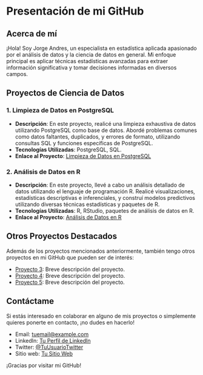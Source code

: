 # Presentación de mi GitHub

## Acerca de mí
¡Hola! Soy Jorge Andres, un especialista en estadística aplicada apasionado por el análisis de datos y la ciencia de datos en general. Mi enfoque principal es aplicar técnicas estadísticas avanzadas para extraer información significativa y tomar decisiones informadas en diversos campos.

## Proyectos de Ciencia de Datos

### 1. Limpieza de Datos en PostgreSQL
- **Descripción**: En este proyecto, realicé una limpieza exhaustiva de datos utilizando PostgreSQL como base de datos. Abordé problemas comunes como datos faltantes, duplicados, y errores de formato, utilizando consultas SQL y funciones específicas de PostgreSQL.
- **Tecnologías Utilizadas**: PostgreSQL, SQL.
- **Enlace al Proyecto**: [Limpieza de Datos en PostgreSQL](enlace-al-proyecto)

### 2. Análisis de Datos en R
- **Descripción**: En este proyecto, llevé a cabo un análisis detallado de datos utilizando el lenguaje de programación R. Realicé visualizaciones, estadísticas descriptivas e inferenciales, y construí modelos predictivos utilizando diversas técnicas estadísticas y paquetes de R.
- **Tecnologías Utilizadas**: R, RStudio, paquetes de análisis de datos en R.
- **Enlace al Proyecto**: [Análisis de Datos en R](enlace-al-proyecto)

## Otros Proyectos Destacados
Además de los proyectos mencionados anteriormente, también tengo otros proyectos en mi GitHub que pueden ser de interés:

- [Proyecto 3](enlace-al-proyecto): Breve descripción del proyecto.
- [Proyecto 4](enlace-al-proyecto): Breve descripción del proyecto.
- [Proyecto 5](enlace-al-proyecto): Breve descripción del proyecto.

## Contáctame
Si estás interesado en colaborar en alguno de mis proyectos o simplemente quieres ponerte en contacto, ¡no dudes en hacerlo!

- Email: [tuemail@example.com](mailto:tuemail@example.com)
- LinkedIn: [Tu Perfil de LinkedIn](enlace-a-tu-perfil)
- Twitter: [@TuUsuarioTwitter](https://twitter.com/TuUsuarioTwitter)
- Sitio web: [Tu Sitio Web](https://www.tusitio.com)

¡Gracias por visitar mi GitHub!
